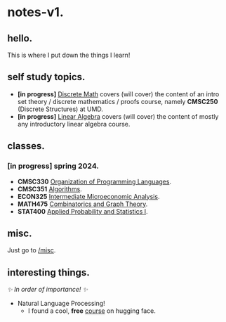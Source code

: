 # notes-v1.

## hello.

This is where I put down the things I learn!

## self study topics.

- **[in progress]** [Discrete Math](self_study/discrete_math.md) covers (will cover) the content of an intro set theory / discrete mathematics / proofs course, namely **CMSC250** (Discrete Structures) at UMD.
- **[in progress]** [Linear Algebra](self_study/linear_algebra.md) covers (will cover) the content of mostly any introductory linear algebra course.

## classes.

### [in progress] spring 2024.

- **CMSC330** [Organization of Programming Languages](classes/cmsc330.md).
- **CMSC351** [Algorithms](classes/cmsc351.md).
- **ECON325** [Intermediate Microeconomic Analysis](classes/econ325.md).
- **MATH475** [Combinatorics and Graph Theory](classes/math475.md).
- **STAT400** [Applied Probability and Statistics I](classes/stat400.md).

## misc.

Just go to [/misc](/misc).

## interesting things.

*:sparkles: In order of importance! :sparkles:*

- Natural Language Processing!
  - I found a cool, **free** [course](https://huggingface.co/learn/nlp-course) on hugging face.